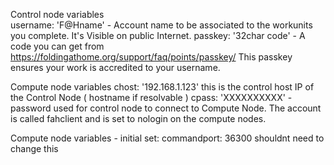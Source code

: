 Control node variables  
username: 'F@Hname' - Account name to be associated to the workunits you complete. It's Visible on public Internet. 
passkey: '32char code' - A code you can get from https://foldingathome.org/support/faq/points/passkey/ 
         This passkey ensures your work is accredited to your username.

Compute node variables
chost: '192.168.1.123'  this is the control host IP of the Control Node ( hostname if resolvable )
cpass: 'XXXXXXXXXX' - password used for control node to connect to Compute Node.  The account is called fahclient and is set to nologin on the compute nodes. 

Compute node variables - initial set:
commandport: 36300   shouldnt need to change this
